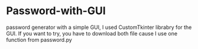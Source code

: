 # Password-with-GUI
 password generator with a simple GUI, I used CustomTkinter librabry for the GUI.
If you want to try, you have to download both file cause I use one function from password.py

